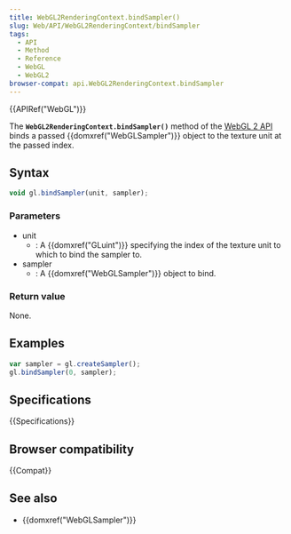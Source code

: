 ```yaml
---
title: WebGL2RenderingContext.bindSampler()
slug: Web/API/WebGL2RenderingContext/bindSampler
tags:
  - API
  - Method
  - Reference
  - WebGL
  - WebGL2
browser-compat: api.WebGL2RenderingContext.bindSampler
---
```

{{APIRef("WebGL")}}

The **`WebGL2RenderingContext.bindSampler()`** method of the [WebGL 2 API](/en-US/docs/Web/API/WebGL_API) binds a
passed {{domxref("WebGLSampler")}} object to the texture unit at the passed index.

## Syntax

```js
void gl.bindSampler(unit, sampler);
```

### Parameters

- unit
  - : A {{domxref("GLuint")}} specifying the index of the texture unit to which to bind
    the sampler to.
- sampler
  - : A {{domxref("WebGLSampler")}} object to bind.

### Return value

None.

## Examples

```js
var sampler = gl.createSampler();
gl.bindSampler(0, sampler);
```

## Specifications

{{Specifications}}

## Browser compatibility

{{Compat}}

## See also

- {{domxref("WebGLSampler")}}
